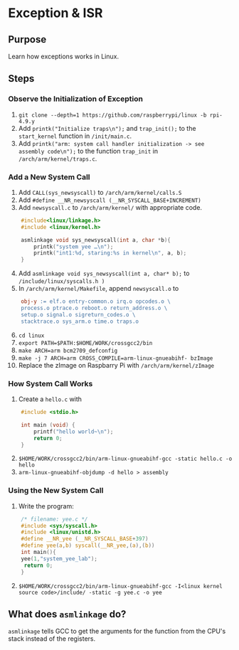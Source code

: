 # Exception & ISR

## Purpose

Learn how exceptions works in Linux.

## Steps

### Observe the Initialization of Exception

1.	`git clone --depth=1 https://github.com/raspberrypi/linux -b rpi-4.9.y`
2.	Add `printk("Initialize traps\n");` and `trap_init();` to the `start_kernel` function in `/init/main.c`.
3.	Add `printk("arm: system call handler initialization -> see assembly code\n");` to the function `trap_init` in `/arch/arm/kernel/traps.c`.

### Add a New System Call
1.	Add `CALL(sys_newsyscall)` to `/arch/arm/kernel/calls.S`
2.	Add `#define __NR_newsyscall (__NR_SYSCALL_BASE+INCREMENT)`
3.	Add `newsyscall.c` to `/arch/arm/kernel/` with appropriate code.
```c
	#include<linux/linkage.h>
	#include <linux/kernel.h>

	asmlinkage void sys_newsyscall(int a, char *b){
		printk("system yee …\n");
		printk("int1:%d, staring:%s in kernel\n", a, b);
	}
```
4.	Add `asmlinkage void sys_newsyscall(int a, char* b);` to `/include/linux/syscalls.h )`
5.	In `/arch/arm/kernel/Makefile`, append `newsyscall.o` to
```makefile
	obj-y := elf.o entry-common.o irq.o opcodes.o \
	process.o ptrace.o reboot.o return_address.o \
	setup.o signal.o sigreturn_codes.o \
	stacktrace.o sys_arm.o time.o traps.o
```
6.	`cd linux`
7.	`export PATH=$PATH:$HOME/WORK/crossgcc2/bin`
8.	`make ARCH=arm bcm2709_defconfig`
9.	`make -j 7 ARCH=arm CROSS_COMPILE=arm-linux-gnueabihf- bzImage`
10.	Replace the zImage on Raspbarry Pi with `/arch/arm/kernel/zImage`

### How System Call Works

1.	Create a `hello.c` with
```c
	#include <stdio.h>

	int main (void) {
		printf("hello world~\n");
		return 0;
	}
```
2.	`$HOME/WORK/crossgcc2/bin/arm-linux-gnueabihf-gcc -static hello.c -o hello`
3.	`arm-linux-gnueabihf-objdump -d hello > assembly`

### Using the New System Call
1.	Write the program:
```c
	/* filename: yee.c */
	#include <sys/syscall.h>
	#include <linux/unistd.h>
	#define __NR_yee (__NR_SYSCALL_BASE+397)
	#define yee(a,b) syscall(__NR_yee,(a),(b))
	int main(){
	yee(1,"system_yee_lab");
	 return 0;
	}
```
2.	 `$HOME/WORK/crossgcc2/bin/arm-linux-gnueabihf-gcc -I<linux kernel source code>/include/ -static -g yee.c -o yee`


## What does `asmlinkage` do?
`asmlinkage` tells GCC to get the arguments for the function from the CPU's stack instead of the registers.
